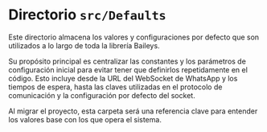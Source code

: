 # Directorio `src/Defaults`

Este directorio almacena los valores y configuraciones por defecto que son utilizados a lo largo de toda la librería Baileys.

Su propósito principal es centralizar las constantes y los parámetros de configuración inicial para evitar tener que definirlos repetidamente en el código. Esto incluye desde la URL del WebSocket de WhatsApp y los tiempos de espera, hasta las claves utilizadas en el protocolo de comunicación y la configuración por defecto del socket.

Al migrar el proyecto, esta carpeta será una referencia clave para entender los valores base con los que opera el sistema.
